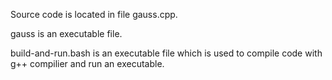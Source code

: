 Source code is located in file gauss.cpp.

gauss is an executable file.

build-and-run.bash is an executable file which is used to compile code with g++ compilier and run an executable.

